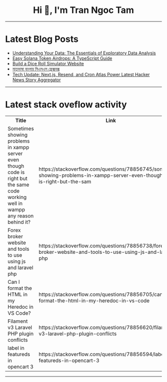 <h1 align="center">Hi 👋, I'm Tran Ngoc Tam</h1>

---

# Latest Blog Posts 
<!-- BLOG-POST-LIST:START -->
- [Understanding Your Data: The Essentials of Exploratory Data Analysis](https://dev.to/stephenndegwanderitu/understanding-your-data-the-essentials-of-exploratory-data-analysis-18ci)
- [Easy Solana Token Airdrops: A TypeScript Guide](https://dev.to/sumana10/easy-solana-token-airdrops-a-typescript-guide-3clg)
- [Build a Dice Roll Simulator Website](https://dev.to/abhishekgurjar/build-a-dice-roll-simulator-3jd2)
- [মাতৃভাষা বাংলায় সিএসএস ফ্লেক্সবক্স](https://dev.to/aiarnob/maatrbhaassaa-baanlaayy-sieses-phleksbks-148m)
- [Tech Update: Next.js, Resend, and Cron Atlas Power Latest Hacker News Story Aggregator](https://dev.to/giridharans1729/tech-update-nextjs-resend-and-cron-atlas-power-latest-hacker-news-story-aggregator-1843)
<!-- BLOG-POST-LIST:END -->

---

# Latest stack oveflow activity
<table>
  <tr><th>Title</th><th>Link</th></tr>
  <!-- STACKOVERFLOW:START --><tr><td>Sometimes showing problems in xampp server even though code is right but the same code working well in wampp any reason behind it?</td><td>https://stackoverflow.com/questions/78856745/sometimes-showing-problems-in-xampp-server-even-though-code-is-right-but-the-sam</td></tr><tr><td>Forex broker website and tools to use using js and laravel php</td><td>https://stackoverflow.com/questions/78856738/forex-broker-website-and-tools-to-use-using-js-and-laravel-php</td></tr><tr><td>Can I format the HTML in my Heredoc in VS Code?</td><td>https://stackoverflow.com/questions/78856705/can-i-format-the-html-in-my-heredoc-in-vs-code</td></tr><tr><td>Filament v3 Laravel PHP plugin conflicts</td><td>https://stackoverflow.com/questions/78856620/filament-v3-laravel-php-plugin-conflicts</td></tr><tr><td>label in featureds in opencart 3</td><td>https://stackoverflow.com/questions/78856594/label-in-featureds-in-opencart-3</td></tr><!-- STACKOVERFLOW:END -->
</table>

---


